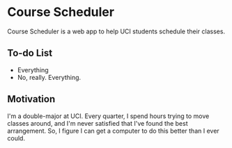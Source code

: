 Course Scheduler
================

Course Scheduler is a web app to help UCI students schedule their classes.

To-do List
----------

* Everything
* No, really. Everything.

Motivation
----------

I'm a double-major at UCI. Every quarter, I spend hours trying to move classes around, and I'm never satisfied that I've found the best arrangement. So, I figure I can get a computer to do this better than I ever could.